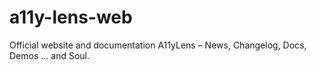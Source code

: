 # a11y-lens-web
Official website and documentation A11yLens – News, Changelog, Docs, Demos ... and Soul.

